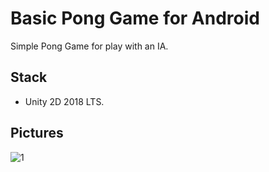 # Basic Pong Game for Android

Simple Pong Game for play with an IA.

## Stack

- Unity 2D 2018 LTS.

## Pictures

![1](https://i.imgur.com/b3bv7UD.png)